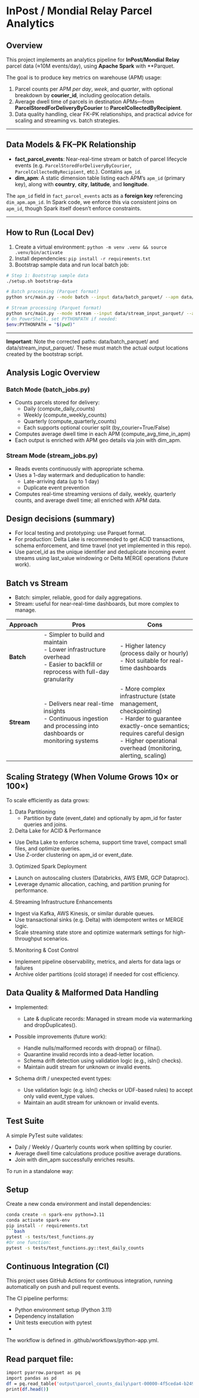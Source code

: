 # InPost / Mondial Relay Parcel Analytics

## Overview
This project implements an analytics pipeline for **InPost/Mondial Relay** parcel data (≈10M events/day), using **Apache Spark** with **Parquet. 

The goal is to produce key metrics on warehouse (APM) usage:

1. Parcel counts per APM *per day*, *week*, and *quarter*, with optional breakdown by **courier_id**, including geolocation details.
2. Average dwell time of parcels in destination APMs—from **ParcelStoredForDeliveryByCourier** to **ParcelCollectedByRecipient**.
3. Data quality handling, clear FK–PK relationships, and practical advice for scaling and streaming vs. batch strategies.

---

##  Data Models & FK–PK Relationship

- **fact_parcel_events**: Near-real-time stream or batch of parcel lifecycle events (e.g. `ParcelStoredForDeliveryByCourier`, `ParcelCollectedByRecipient`, etc.). Contains `apm_id`.
- **dim_apm**: A static dimension table listing each APM’s `apm_id` (primary key), along with **country**, **city**, **latitude**, and **longitude**.

 The `apm_id` field in `fact_parcel_events` acts as a **foreign key** referencing `dim_apm.apm_id`. In Spark code, we enforce this via consistent joins on `apm_id`, though Spark itself doesn’t enforce constraints.

---

##  How to Run (Local Dev)
1. Create a virtual environment: `python -m venv .venv && source .venv/bin/activate`
2. Install dependencies: `pip install -r requirements.txt`
3. Bootstrap sample data and run local batch job:
```bash
# Step 1: Bootstrap sample data
./setup.sh bootstrap-data

# Batch processing (Parquet format)
python src/main.py --mode batch --input data/batch_parquet/ --apm data/dim_apm.csv

# Stream processing (Parquet format)
python src/main.py --mode stream --input data/stream_input_parquet/ --apm data/dim_apm.csv
# On PowerShell, set PYTHONPATH if needed:
$env:PYTHONPATH = "$(pwd)"
```
---
**Important**: Note the corrected paths: data/batch_parquet/ and data/stream_input_parquet/. These must match the actual output locations created by the bootstrap script.

## Analysis Logic Overview
### Batch Mode (batch_jobs.py)
- Counts parcels stored for delivery:
  - Daily (compute_daily_counts)
  - Weekly (compute_weekly_counts)
  - Quarterly (compute_quarterly_counts)
  - Each supports optional courier split (by_courier=True/False)
- Computes average dwell time in each APM (compute_avg_time_in_apm)
- Each output is enriched with APM geo details via join with dim_apm.

### Stream Mode (stream_jobs.py)
- Reads events continuously with appropriate schema.
- Uses a 1-day watermark and deduplication to handle:
  - Late-arriving data (up to 1 day)
  - Duplicate event prevention
- Computes real-time streaming versions of daily, weekly, quarterly counts, and average dwell time; all enriched with APM data.
## Design decisions (summary)
- For local testing and prototyping: use Parquet format.
- For production: Delta Lake is recommended to get ACID transactions, schema enforcement, and time travel (not yet implemented in this repo).
- Use parcel_id as the unique identifier and deduplicate incoming event streams using last_value windowing or Delta MERGE operations (future work).

## Batch vs Stream
- Batch: simpler, reliable, good for daily aggregations.
- Stream: useful for near-real-time dashboards, but more complex to manage.

| Approach   | Pros                                                                                                                              | Cons                                                                                                                                                                                                      |
| ---------- | --------------------------------------------------------------------------------------------------------------------------------- | --------------------------------------------------------------------------------------------------------------------------------------------------------------------------------------------------------- |
| **Batch**  | - Simpler to build and maintain<br>- Lower infrastructure overhead<br>- Easier to backfill or reprocess with full-day granularity | - Higher latency (process daily or hourly)<br>- Not suitable for real-time dashboards                                                                                                                     |
| **Stream** | - Delivers near real-time insights<br>- Continuous ingestion and processing into dashboards or monitoring systems                 | - More complex infrastructure (state management, checkpointing)<br>- Harder to guarantee exactly-once semantics; requires careful design<br>- Higher operational overhead (monitoring, alerting, scaling) |

## Scaling Strategy (When Volume Grows 10× or 100×)
To scale efficiently as data grows:
1. Data Partitioning
   - Partition by date (event_date) and optionally by apm_id for faster queries and joins.
2. Delta Lake for ACID & Performance
- Use Delta Lake to enforce schema, support time travel, compact small files, and optimize queries. 
- Use Z-order clustering on apm_id or event_date.

3. Optimized Spark Deployment
- Launch on autoscaling clusters (Databricks, AWS EMR, GCP Dataproc).
- Leverage dynamic allocation, caching, and partition pruning for performance.

4. Streaming Infrastructure Enhancements
- Ingest via Kafka, AWS Kinesis, or similar durable queues.
- Use transactional sinks (e.g. Delta) with idempotent writes or MERGE logic.
- Scale streaming state store and optimize watermark settings for high-throughput scenarios.

5. Monitoring & Cost Control
- Implement pipeline observability, metrics, and alerts for data lags or failures
- Archive older partitions (cold storage) if needed for cost efficiency.
## Data Quality & Malformed Data Handling
- Implemented:
  - Late & duplicate records: Managed in stream mode via watermarking and dropDuplicates().
  
- Possible improvements (future work):
  - Handle nulls/malformed records with dropna() or fillna().
  - Quarantine invalid records into a dead-letter location.
  - Schema drift detection using validation logic (e.g., isIn() checks).
  - Maintain audit stream for unknown or invalid events.

- Schema drift / unexpected event types:
  - Use validation logic (e.g. isIn() checks or UDF-based rules) to accept only valid event_type values.
  - Maintain an audit stream for unknown or invalid events.
## Test Suite
A simple PyTest suite validates:
- Daily / Weekly / Quarterly counts work when splitting by courier.
- Average dwell time calculations produce positive average durations.
- Join with dim_apm successfully enriches results.

To run in a standalone way:
## Setup
Create a new conda environment and install dependencies:

```bash
conda create -n spark-env python=3.11
conda activate spark-env
pip install -r requirements.txt
```bash
pytest -s tests/test_functions.py 
#Or one function: 
pytest -s tests/test_functions.py::test_daily_counts

```
## Continuous Integration (CI)
This project uses GitHub Actions for continuous integration, running automatically on push and pull request events.

The CI pipeline performs:
- Python environment setup (Python 3.11)
- Dependency installation
- Unit tests execution with pytest
- 
The workflow is defined in .github/workflows/python-app.yml.

## Read parquet file: 
```bash
import pyarrow.parquet as pq
import pandas as pd
df = pq.read_table('output\parcel_counts_daily\part-00000-4f5ceda4-b249-4d99-8ee2-aebbeea80c7f-c000.snappy.parquet').to_pandas()
print(df.head())
``` 